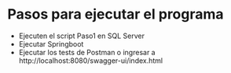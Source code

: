 # Pasos para ejecutar el programa
- Ejecuten el script Paso1 en SQL Server
- Ejecutar Springboot
- Ejecutar los tests de Postman o ingresar a http://localhost:8080/swagger-ui/index.html
